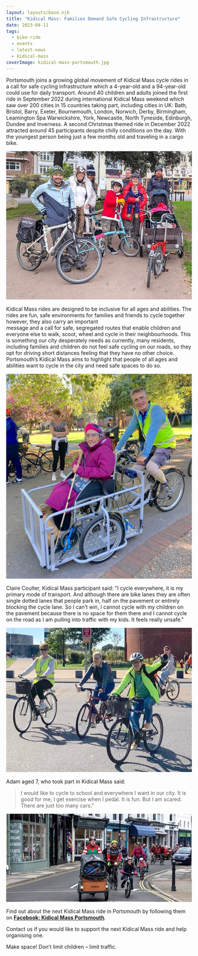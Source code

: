 ```yaml
---
layout: layouts/base.njk
title: "Kidical Mass: Families Demand Safe Cycling Infrastructure"
date: 2023-04-11
tags:  
  - bike-ride
  - events
  - latest-news 
  - kidical-mass
coverImage: kidical-mass-portsmouth.jpg
---
```


Portsmouth joins a growing global movement of Kidical Mass cycle rides in a call for safe cycling  infrastructure which a 4-year-old and a 94-year-old could use for daily transport.   Around 40 children and adults joined the first ride in September 2022 during international Kidical Mass weekend which saw over 200 cities in 15 countries taking part, including cities in UK: Bath, Bristol, Barry, Exeter, Bournemouth, London, Norwich, Derby, Birmingham, Leamington Spa Warwickshire, York, Newcastle, North Tyneside, Edinburgh, Dundee and Inverness.  A second Christmas themed ride in December 2022 attracted around 45 participants despite chilly conditions on the day. With the youngest person being just a few months old and traveling in a cargo bike.

![](images/Photo-from-Agata-Blazevic.jpg)
  
Kidical Mass rides are designed to be inclusive for all ages and abilities. The rides are fun, safe environments for families and friends to cycle together however, they also carry an important  
message and a call for safe, segregated routes that enable children and everyone else to walk, scoot, wheel and cycle in their neighbourhoods. This is something our city desperately needs as currently, many residents, including families and children do not feel safe cycling on our roads, so they opt for driving short distances feeling that they have no other choice. Portsmouth’s Kidical Mass aims to highlight that people of all ages and abilities want to cycle in the city and need safe spaces to do so.

![](images/1664124707105-768x1024.jpg)

  
Claire Coulter, Kidical Mass participant said: "I cycle everywhere, it is my primary mode of transport. And although there are bike lanes they are often single dotted lanes that people park in, half on the pavement or entirely blocking the cycle lane. So I can’t win, I cannot cycle with my children on the pavement because there is no space for them there and I cannot cycle on the road as I am pulling into traffic with my kids. It feels really unsafe."

![](images/1664124707486-1024x1024.jpg)

  
Adam aged 7, who took part in Kidical Mass said:  
>I would like to cycle to school and everywhere I want in our city. It is good for me; I get exercise when I pedal. It is fun. But I am scared. There are just too many cars."

![](images/PXL_20221204_115231797.MP-FB.jpg)

  
Find out about the next Kidical Mass ride in Portsmouth by following them on [**Facebook: Kidical Mass Portsmouth**](http://www.facebook.com/KidicalMassPortsmouth).

Contact us if you would like to support the next Kidical Mass ride and help organising one.

Make space! Don’t limit children – limit traffic.
